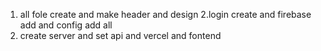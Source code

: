 1.  all fole create and make header and design
2.login create and firebase add and config add all
3. create server and set api and vercel and fontend 